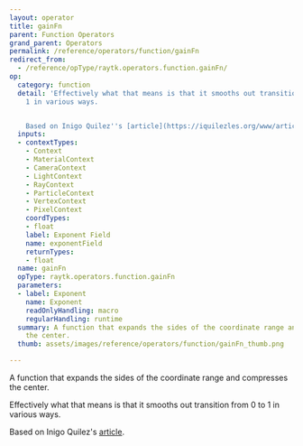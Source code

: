 ```yaml
---
layout: operator
title: gainFn
parent: Function Operators
grand_parent: Operators
permalink: /reference/operators/function/gainFn
redirect_from:
  - /reference/opType/raytk.operators.function.gainFn/
op:
  category: function
  detail: 'Effectively what that means is that it smooths out transition from 0 to
    1 in various ways.


    Based on Inigo Quilez''s [article](https://iquilezles.org/www/articles/functions/functions.htm).'
  inputs:
  - contextTypes:
    - Context
    - MaterialContext
    - CameraContext
    - LightContext
    - RayContext
    - ParticleContext
    - VertexContext
    - PixelContext
    coordTypes:
    - float
    label: Exponent Field
    name: exponentField
    returnTypes:
    - float
  name: gainFn
  opType: raytk.operators.function.gainFn
  parameters:
  - label: Exponent
    name: Exponent
    readOnlyHandling: macro
    regularHandling: runtime
  summary: A function that expands the sides of the coordinate range and compresses
    the center.
  thumb: assets/images/reference/operators/function/gainFn_thumb.png

---
```



A function that expands the sides of the coordinate range and compresses the center.

Effectively what that means is that it smooths out transition from 0 to 1 in various ways.

Based on Inigo Quilez's [article](https://iquilezles.org/www/articles/functions/functions.htm).